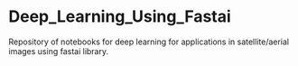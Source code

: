# Deep_Learning_Using_Fastai
Repository of notebooks for deep learning for applications in satellite/aerial images using fastai library.

